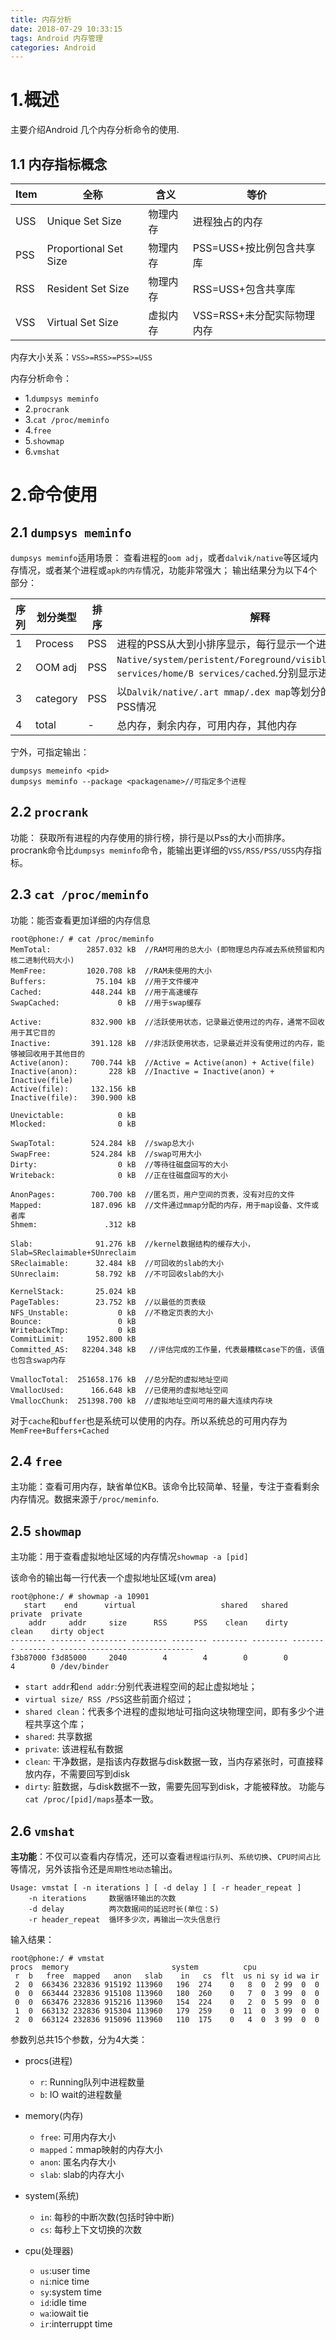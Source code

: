 ```yaml
---
title: 内存分析
date: 2018-07-29 10:33:15
tags: Android 内存管理
categories: Android
---
```


# 1.概述
主要介绍Android 几个内存分析命令的使用.
<!--more-->

## 1.1 内存指标概念


|Item|全称|含义|等价|
|--|--|--|--|
|USS|Unique Set Size|物理内存|进程独占的内存|
|PSS|Proportional Set Size|物理内存|PSS=USS+按比例包含共享库|
|RSS|Resident Set Size|物理内存|RSS=USS+包含共享库|
|VSS|Virtual Set Size|虚拟内存|VSS=RSS+未分配实际物理内存|

内存大小关系：`VSS>=RSS>=PSS>=USS`

内存分析命令：

* 1.`dumpsys meminfo`
* 2.`procrank`
* 3.`cat /proc/meminfo`
* 4.`free`
* 5.`showmap`
* 6.`vmshat`

# 2.命令使用

## 2.1 `dumpsys meminfo`

`dumpsys meminfo`适用场景： 查看进程的`oom adj`，或者`dalvik/native`等区域内存情况，或者某个进程或`apk的内存`情况，功能非常强大；
输出结果分为以下4个部分：

|序列|划分类型|排序|解释|
|--|--|--|--|
|1|Process|PSS|进程的PSS从大到小排序显示，每行显示一个进程|
|2|OOM adj|PSS|`Native/system/peristent/Foreground/visible/perceptible/A services/home/B services/cached`.分别显示进程情况|
|3|category|PSS|以`Dalvik/native/.art mmap/.dex map`等划分的各类进程的总PSS情况|
|4|total|-|总内存，剩余内存，可用内存，其他内存|

宁外，可指定输出：

```
dumpsys memeinfo <pid>
dumpsys meminfo --package <packagename>//可指定多个进程
```

## 2.2 `procrank`
功能： 获取所有进程的内存使用的排行榜，排行是以Pss的大小而排序。procrank命令比`dumpsys meminfo`命令，能输出更详细的`VSS/RSS/PSS/USS`内存指标。

## 2.3 `cat /proc/meminfo`
功能：能否查看更加详细的内存信息

```
root@phone:/ # cat /proc/meminfo
MemTotal:        2857.032 kB  //RAM可用的总大小 (即物理总内存减去系统预留和内核二进制代码大小)
MemFree:         1020.708 kB  //RAM未使用的大小
Buffers:           75.104 kB  //用于文件缓冲
Cached:           448.244 kB  //用于高速缓存
SwapCached:             0 kB  //用于swap缓存

Active:           832.900 kB  //活跃使用状态，记录最近使用过的内存，通常不回收用于其它目的
Inactive:         391.128 kB  //非活跃使用状态，记录最近并没有使用过的内存，能够被回收用于其他目的
Active(anon):     700.744 kB  //Active = Active(anon) + Active(file)
Inactive(anon):       228 kB  //Inactive = Inactive(anon) + Inactive(file)
Active(file):     132.156 kB
Inactive(file):   390.900 kB

Unevictable:            0 kB
Mlocked:                0 kB

SwapTotal:        524.284 kB  //swap总大小
SwapFree:         524.284 kB  //swap可用大小
Dirty:                  0 kB  //等待往磁盘回写的大小
Writeback:              0 kB  //正在往磁盘回写的大小

AnonPages:        700.700 kB  //匿名页，用户空间的页表，没有对应的文件
Mapped:           187.096 kB  //文件通过mmap分配的内存，用于map设备、文件或者库
Shmem:               .312 kB

Slab:              91.276 kB  //kernel数据结构的缓存大小，Slab=SReclaimable+SUnreclaim
SReclaimable:      32.484 kB  //可回收的slab的大小
SUnreclaim:        58.792 kB  //不可回收slab的大小

KernelStack:       25.024 kB
PageTables:        23.752 kB  //以最低的页表级
NFS_Unstable:           0 kB  //不稳定页表的大小
Bounce:                 0 kB
WritebackTmp:           0 kB
CommitLimit:     1952.800 kB
Committed_AS:   82204.348 kB   //评估完成的工作量，代表最糟糕case下的值，该值也包含swap内存

VmallocTotal:  251658.176 kB  //总分配的虚拟地址空间
VmallocUsed:      166.648 kB  //已使用的虚拟地址空间
VmallocChunk:  251398.700 kB  //虚拟地址空间可用的最大连续内存块
```
对于`cache`和`buffer`也是系统可以使用的内存。所以系统总的可用内存为 `MemFree+Buffers+Cached`

## 2.4 `free`

主功能：查看可用内存，缺省单位KB。该命令比较简单、轻量，专注于查看剩余内存情况。数据来源于`/proc/meminfo`.


## 2.5 `showmap`
主功能：用于查看虚拟地址区域的内存情况`showmap -a [pid]`

该命令的输出每一行代表一个虚拟地址区域(vm area)

```
root@phone:/ # showmap -a 10901
   start    end      virtual                   shared   shared  private  private
    addr     addr     size      RSS      PSS    clean    dirty    clean    dirty object
-------- -------- -------- -------- -------- -------- -------- -------- -------- ------------------------------
f3b87000 f3d85000     2040        4        4        0        0        4        0 /dev/binder
```

* `start addr`和`end addr`:分别代表进程空间的起止虚拟地址；
* `virtual size/ RSS /PSS`这些前面介绍过；
* `shared clean`：代表多个进程的虚拟地址可指向这块物理空间，即有多少个进程共享这个库；
* `shared`: 共享数据
* `private`: 该进程私有数据
* `clean`: 干净数据，是指该内存数据与disk数据一致，当内存紧张时，可直接释放内存，不需要回写到disk
* `dirty`: 脏数据，与disk数据不一致，需要先回写到disk，才能被释放。
功能与`cat /proc/[pid]/maps`基本一致。

## 2.6 `vmshat`

**主功能**：不仅可以查看内存情况，还可以查看`进程运行队列`、`系统切换`、`CPU时间占比`等情况，另外该指令还是`周期性地动态`输出。

```
Usage: vmstat [ -n iterations ] [ -d delay ] [ -r header_repeat ]
    -n iterations     数据循环输出的次数
    -d delay          两次数据间的延迟时长(单位：S)
    -r header_repeat  循环多少次，再输出一次头信息行
```

输入结果：

```
root@phone:/ # vmstat
procs  memory                       system          cpu
 r  b   free  mapped   anon   slab    in   cs  flt  us ni sy id wa ir
 2  0  663436 232836 915192 113960   196  274    0   8  0  2 99  0  0
 0  0  663444 232836 915108 113960   180  260    0   7  0  3 99  0  0
 0  0  663476 232836 915216 113960   154  224    0   2  0  5 99  0  0
 1  0  663132 232836 915304 113960   179  259    0  11  0  3 99  0  0
 2  0  663124 232836 915096 113960   110  175    0   4  0  3 99  0  0
```

参数列总共15个参数，分为4大类：

* procs(进程)
	* `r`: Running队列中进程数量
	* `b`: IO wait的进程数量

* memory(内存) 
	* `free`: 可用内存大小
	* `mapped`：mmap映射的内存大小
	* `anon`: 匿名内存大小
	* `slab`: slab的内存大小

* system(系统) 
	* `in`: 每秒的中断次数(包括时钟中断)
	* `cs`: 每秒上下文切换的次数

* cpu(处理器) 
	* `us`:user time
	* `ni`:nice time
	* `sy`:system time
	* `id`:idle time
	* `wa`:iowait tie
	* `ir`:interruppt time

